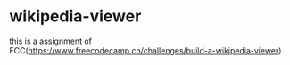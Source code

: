 # wikipedia-viewer
this is a assignment of FCC(https://www.freecodecamp.cn/challenges/build-a-wikipedia-viewer)

